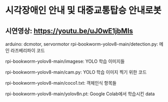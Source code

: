 # 시각장애인 안내 및 대중교통탑승 안내로봇
## 시연영상: https://youtu.be/uJ0wE1jbMIs
 arduino: dcmotor, servormotor
 rpi-bookworm-yolov8-main/detection.py: 메인 라즈베리파이 코드
 
 rpi-bookworm-yolov8-main/imagese: YOLO 학습 이미지들
 
 rpi-bookworm-yolov8-main/cam.py: YOLO 학습 이미지 찍기 위한 코드
 
 rpi-bookworm-yolov8-main/coco1.txt: 객체인식 항목들
 
 rpi-bookworm-yolov8-main/yolov8n.pt: Google Colab에서 학습시킨 data
